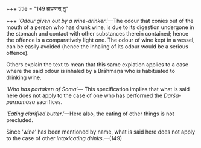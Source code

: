 +++
title = "149 ब्राह्मणस् तु"

+++
‘*Odour given out by a wine-drinker*.’—The odour that conies out of the
mouth of a person who has drunk wine, is due to its digestion undergone
in the stomach and contact with other substances therein contained;
hence the offence is a comparatively light one. The odour of wine kept
in a vessel, can be easily avoided (hence the inhaling of its odour
would be a serious offence).

Others explain the text to mean that this same expiation applies to a
case where the said odour is inhaled by a Brāhmaṇa who is habituated to
drinking wine.

‘*Who has partaken of Soma*’— This specification implies that what is
said here does not apply to the case of one who has performed the
*Darśa-pūrṇamāsa* sacrifices.

‘*Eating clarified butter*.’—Here also, the eating of other things is
not precluded.

Since ‘*wine*’ has been mentioned by name, what is said here does not
apply to the case of other *intoxicating drinks*.—(149)


